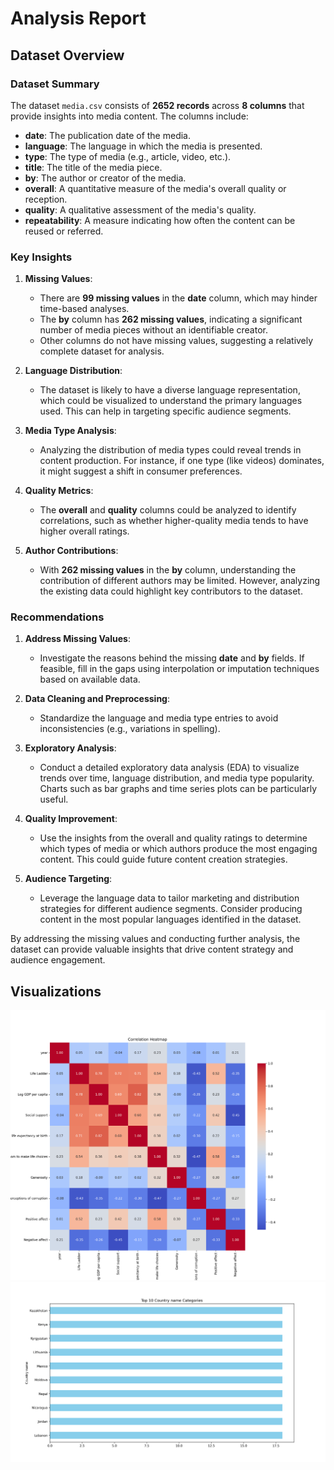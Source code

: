 # Analysis Report

## Dataset Overview
### Dataset Summary

The dataset `media.csv` consists of **2652 records** across **8 columns** that provide insights into media content. The columns include:

- **date**: The publication date of the media.
- **language**: The language in which the media is presented.
- **type**: The type of media (e.g., article, video, etc.).
- **title**: The title of the media piece.
- **by**: The author or creator of the media.
- **overall**: A quantitative measure of the media's overall quality or reception.
- **quality**: A qualitative assessment of the media's quality.
- **repeatability**: A measure indicating how often the content can be reused or referred.

### Key Insights

1. **Missing Values**: 
   - There are **99 missing values** in the **date** column, which may hinder time-based analyses.
   - The **by** column has **262 missing values**, indicating a significant number of media pieces without an identifiable creator.
   - Other columns do not have missing values, suggesting a relatively complete dataset for analysis.

2. **Language Distribution**: 
   - The dataset is likely to have a diverse language representation, which could be visualized to understand the primary languages used. This can help in targeting specific audience segments.

3. **Media Type Analysis**:
   - Analyzing the distribution of media types could reveal trends in content production. For instance, if one type (like videos) dominates, it might suggest a shift in consumer preferences.

4. **Quality Metrics**:
   - The **overall** and **quality** columns could be analyzed to identify correlations, such as whether higher-quality media tends to have higher overall ratings.

5. **Author Contributions**:
   - With **262 missing values** in the **by** column, understanding the contribution of different authors may be limited. However, analyzing the existing data could highlight key contributors to the dataset.

### Recommendations

1. **Address Missing Values**:
   - Investigate the reasons behind the missing **date** and **by** fields. If feasible, fill in the gaps using interpolation or imputation techniques based on available data.

2. **Data Cleaning and Preprocessing**:
   - Standardize the language and media type entries to avoid inconsistencies (e.g., variations in spelling).

3. **Exploratory Analysis**:
   - Conduct a detailed exploratory data analysis (EDA) to visualize trends over time, language distribution, and media type popularity. Charts such as bar graphs and time series plots can be particularly useful.

4. **Quality Improvement**:
   - Use the insights from the overall and quality ratings to determine which types of media or which authors produce the most engaging content. This could guide future content creation strategies.

5. **Audience Targeting**:
   - Leverage the language data to tailor marketing and distribution strategies for different audience segments. Consider producing content in the most popular languages identified in the dataset.

By addressing the missing values and conducting further analysis, the dataset can provide valuable insights that drive content strategy and audience engagement.

## Visualizations
![Chart](./happiness\happiness_heatmap.png)
![Chart](./happiness\happiness_barplot.png)
